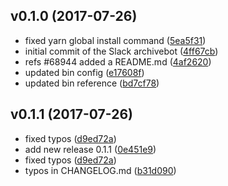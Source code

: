 ## v0.1.0 (2017-07-26)


* fixed yarn global install command ([5ea5f31](https://bitbucket.org/wearefine/slack-archivebot/commits/5ea5f31))
* initial commit of the Slack archivebot ([4ff67cb](https://bitbucket.org/wearefine/slack-archivebot/commits/4ff67cb))
* refs #68944 added a README.md ([4af2620](https://bitbucket.org/wearefine/slack-archivebot/commits/4af2620))
* updated bin config ([e17608f](https://bitbucket.org/wearefine/slack-archivebot/commits/e17608f))
* updated bin reference ([bd7cf78](https://bitbucket.org/wearefine/slack-archivebot/commits/bd7cf78))


## v0.1.1 (2017-07-26)


* fixed typos ([d9ed72a](https://bitbucket.org/wearefine/slack-archivebot/commits/d9ed72a))
* add new release 0.1.1 ([0e451e9](https://bitbucket.org/wearefine/slack-archivebot/commits/0e451e9))
* fixed typos ([d9ed72a](https://bitbucket.org/wearefine/slack-archivebot/commits/d9ed72a))
* typos in CHANGELOG.md ([b31d090](https://bitbucket.org/wearefine/slack-archivebot/commits/b31d090))
